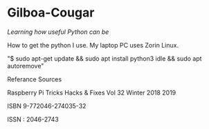 # Gilboa-Cougar
_Learning how useful Python can be_

How to get the python I use. My laptop PC uses Zorin Linux.

"$ sudo apt-get update && sudo apt install python3 idle && sudo apt autoremove"

Referance Sources

Raspberry Pi Tricks Hacks & Fixes Vol 32 Winter 2018 2019

ISBN 9-772046-274035-32

ISSN : 2046-2743
